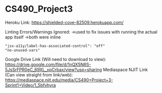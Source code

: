 # CS490_Project3
Heroku Link:
https://shielded-cove-82509.herokuapp.com/

Linting Errors/Warnings Ignored: 
->used to fix issues with running the actual app itself
->both were inline

    "jsx-a11y/label-has-associated-control": "off"
    "no-unused-vars"

Google Drive Link (Will need to download to view): https://drive.google.com/file/d/1nQX5N6S-5JsSrFPR0eC_69XL_xpCrbax/view?usp=sharing
Mediaspace NJIT Link (Can view straight from link/web): https://mediaspace.njit.edu/media/CS490+Project+3-Sprint1+Video/1_5bfvhyra
